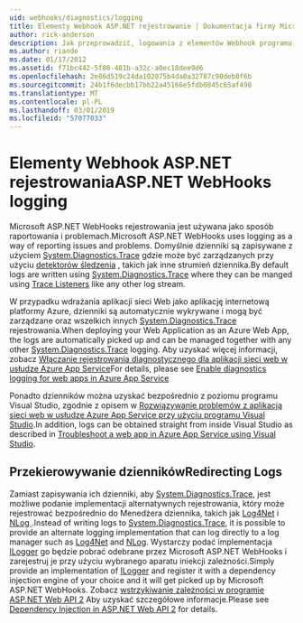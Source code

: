 ```yaml
---
uid: webhooks/diagnostics/logging
title: Elementy Webhook ASP.NET rejestrowanie | Dokumentacja firmy Microsoft
author: rick-anderson
description: Jak przeprowadzić, logowania z elementów Webhook programu ASP.NET.
ms.author: riande
ms.date: 01/17/2012
ms.assetid: f71bc442-5f80-481b-a32c-a0ec18dee9d6
ms.openlocfilehash: 2e86d519c24da102075b4da0a32787c90deb0f6b
ms.sourcegitcommit: 24b1f6decbb17bb22a45166e5fdb0845c65af498
ms.translationtype: MT
ms.contentlocale: pl-PL
ms.lasthandoff: 03/01/2019
ms.locfileid: "57077033"
---
```

# <a name="aspnet-webhooks-logging"></a><span data-ttu-id="d0e97-103">Elementy Webhook ASP.NET rejestrowania</span><span class="sxs-lookup"><span data-stu-id="d0e97-103">ASP.NET WebHooks logging</span></span>

<span data-ttu-id="d0e97-104">Microsoft ASP.NET WebHooks rejestrowania jest używana jako sposób raportowania i problemach.</span><span class="sxs-lookup"><span data-stu-id="d0e97-104">Microsoft ASP.NET WebHooks uses logging as a way of reporting issues and problems.</span></span> <span data-ttu-id="d0e97-105">Domyślnie dzienniki są zapisywane z użyciem [System.Diagnostics.Trace](https://msdn.microsoft.com/library/system.diagnostics.trace) gdzie może być zarządzanych przy użyciu [detektorów śledzenia](https://msdn.microsoft.com/library/system.diagnostics.tracelistener.aspx) , takich jak inne strumień dziennika.</span><span class="sxs-lookup"><span data-stu-id="d0e97-105">By default logs are written using [System.Diagnostics.Trace](https://msdn.microsoft.com/library/system.diagnostics.trace) where they can be manged using [Trace Listeners](https://msdn.microsoft.com/library/system.diagnostics.tracelistener.aspx) like any other log stream.</span></span>

<span data-ttu-id="d0e97-106">W przypadku wdrażania aplikacji sieci Web jako aplikację internetową platformy Azure, dzienniki są automatycznie wykrywane i mogą być zarządzane oraz wszelkich innych [System.Diagnostics.Trace](https://msdn.microsoft.com/library/system.diagnostics.trace) rejestrowania.</span><span class="sxs-lookup"><span data-stu-id="d0e97-106">When deploying your Web Application as an Azure Web App, the logs are automatically picked up and can be managed together with any other [System.Diagnostics.Trace](https://msdn.microsoft.com/library/system.diagnostics.trace) logging.</span></span> <span data-ttu-id="d0e97-107">Aby uzyskać więcej informacji, zobacz [Włączanie rejestrowania diagnostycznego dla aplikacji sieci web w usłudze Azure App Service](https://azure.microsoft.com/documentation/articles/web-sites-enable-diagnostic-log/)</span><span class="sxs-lookup"><span data-stu-id="d0e97-107">For details, please see [Enable diagnostics logging for web apps in Azure App Service](https://azure.microsoft.com/documentation/articles/web-sites-enable-diagnostic-log/)</span></span>

<span data-ttu-id="d0e97-108">Ponadto dzienników można uzyskać bezpośrednio z poziomu programu Visual Studio, zgodnie z opisem w [Rozwiązywanie problemów z aplikacją sieci web w usłudze Azure App Service przy użyciu programu Visual Studio](https://azure.microsoft.com/documentation/articles/web-sites-dotnet-troubleshoot-visual-studio/#webserverlogs).</span><span class="sxs-lookup"><span data-stu-id="d0e97-108">In addition, logs can be obtained straight from inside Visual Studio as described in [Troubleshoot a web app in Azure App Service using Visual Studio](https://azure.microsoft.com/documentation/articles/web-sites-dotnet-troubleshoot-visual-studio/#webserverlogs).</span></span>

## <a name="redirecting-logs"></a><span data-ttu-id="d0e97-109">Przekierowywanie dzienników</span><span class="sxs-lookup"><span data-stu-id="d0e97-109">Redirecting Logs</span></span>

<span data-ttu-id="d0e97-110">Zamiast zapisywania ich dzienniki, aby [System.Diagnostics.Trace](https://msdn.microsoft.com/library/system.diagnostics.trace), jest możliwe podanie implementacji alternatywnych rejestrowania, który może rejestrować bezpośrednio do Menedżera dziennika, takich jak [Log4Net](http://logging.apache.org/log4net/) i [NLog ](http://nlog-project.org/).</span><span class="sxs-lookup"><span data-stu-id="d0e97-110">Instead of writing logs to [System.Diagnostics.Trace](https://msdn.microsoft.com/library/system.diagnostics.trace), it is possible to provide an alternate logging implementation that can log directly to a log manager such as [Log4Net](http://logging.apache.org/log4net/) and [NLog](http://nlog-project.org/).</span></span> <span data-ttu-id="d0e97-111">Wystarczy podać implementacja [ILogger](https://github.com/aspnet/WebHooks/blob/master/src/Microsoft.AspNet.WebHooks.Common/Diagnostics/ILogger.cs) go będzie pobrać odebrane przez Microsoft ASP.NET WebHooks i zarejestruj je przy użyciu wybranego aparatu iniekcji zależności.</span><span class="sxs-lookup"><span data-stu-id="d0e97-111">Simply provide an implementation of [ILogger](https://github.com/aspnet/WebHooks/blob/master/src/Microsoft.AspNet.WebHooks.Common/Diagnostics/ILogger.cs) and register it with a dependency injection engine of your choice and it will get picked up by Microsoft ASP.NET WebHooks.</span></span> <span data-ttu-id="d0e97-112">Zobacz [wstrzykiwanie zależności w programie ASP.NET Web API 2](https://www.asp.net/web-api/overview/advanced/dependency-injection) Aby uzyskać szczegółowe informacje.</span><span class="sxs-lookup"><span data-stu-id="d0e97-112">Please see [Dependency Injection in ASP.NET Web API 2](https://www.asp.net/web-api/overview/advanced/dependency-injection) for details.</span></span>
